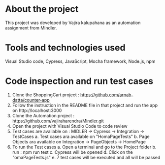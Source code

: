 # About the project
This project was developed by Vajira kalupahana as an automation assignment from Mindler.

# Tools and technologies used
Visual Studio code, Cypress, JavaScript, Mocha framework, Node.js, npm

# Code inspection and run test cases
1. Clone the ShoppingCart project : https://github.com/arnab-datta/counter-app
2. Follow the instruction in the README file in that project and run the app on  http://localhost:3000
3. Clone the Automation project : https://github.com/vajiraharendra/Mindler.git
4. Open the project with Visual Studio Code to code review
5. Test cases are available on : MIDLER -> Cypress -> Integration -> TestCases
    a.  Test cases ara available on "HomaPageTests"
    b.  Page Objects ara available on Integration -> PageObjects -> HomePage
6. To run the Test cases
    a.  Open a terminal and go to the Project folder
    b.  run : npm run test
    c.  Cypress will be opened
    d.  Click on the "omaPageTests.js"
    e.  7 test cases will be executed and all will be passed
